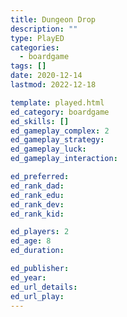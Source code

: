 ```yaml
---
title: Dungeon Drop
description: ""
type: PlayED
categories:
  - boardgame
tags: []
date: 2020-12-14
lastmod: 2022-12-18

template: played.html
ed_category: boardgame
ed_skills: []
ed_gameplay_complex: 2
ed_gameplay_strategy: 
ed_gameplay_luck: 
ed_gameplay_interaction: 

ed_preferred: 
ed_rank_dad: 
ed_rank_edu: 
ed_rank_dev: 
ed_rank_kid: 

ed_players: 2
ed_age: 8
ed_duration: 

ed_publisher: 
ed_year: 
ed_url_details: 
ed_url_play: 
---
```

